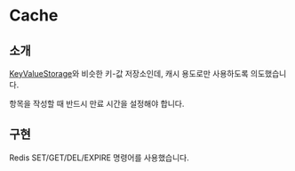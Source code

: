 # Cache

## 소개
[KeyValueStorage](doc_aux_storage_key_value_storage.md)와 비슷한 키-값 저장소인데,
캐시 용도로만 사용하도록 의도했습니다.

항목을 작성할 때 반드시 만료 시간을 설정해야 합니다.

## 구현
Redis SET/GET/DEL/EXPIRE 명령어를 사용했습니다.